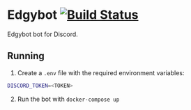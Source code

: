 # Edgybot [![Build Status](https://travis-ci.com/jswny/edgybot.svg?branch=develop)](https://travis-ci.com/jswny/edgybot)

Edgybot bot for Discord.

## Running
1. Create a `.env` file with the required environment variables:
```sh
DISCORD_TOKEN=<TOKEN>
```
2. Run the bot with `docker-compose up`
